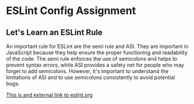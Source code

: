 # ESLint Config Assignment
## Let's Learn an ESLint Rule

An important rule for ESLint are the semi rule and ASI. They are important in JavaScript because they help ensure the proper functioning and readability of the code. The semi rule enforces the use of semicolons and helps to prevent syntax errors, while ASI provides a safety net for people who may forget to add semicolons. However, it's important to understand the limitations of ASI and to use semicolons consistently to avoid potential bugs.

[This is and external link to eslint.org](https://eslint.org/docs/latest/rules/semi/)